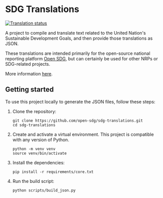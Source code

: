 # SDG Translations

<a href="https://hosted.weblate.org/engage/sdg-translations/">
<img src="https://hosted.weblate.org/widgets/sdg-translations/-/open-graph.png" alt="Translation status" />
</a>

A project to compile and translate text related to the United Nation's
  Sustainable Development Goals, and then provide those translations as JSON.

These translations are intended primarily for the open-source national reporting platform [Open SDG](https://github.com/open-sdg/open-sdg), but can certainly be used for other NRPs or SDG-related projects.

More information [here](https://open-sdg.org/sdg-translations/).

## Getting started

To use this project locally to generate the JSON files, follow these steps:

1. Clone the repository:
   ```shell
   git clone https://github.com/open-sdg/sdg-translations.git
   cd sdg-translations
   ```

2. Create and activate a virtual environment. This project is compatible with any version of Python.
   ```shell
   python -m venv venv
   source venv/bin/activate
   ```

3. Install the dependencies:
   ```shell
   pip install -r requirements/core.txt
   ```

4. Run the build script:
   ```shell
   python scripts/build_json.py
   ```